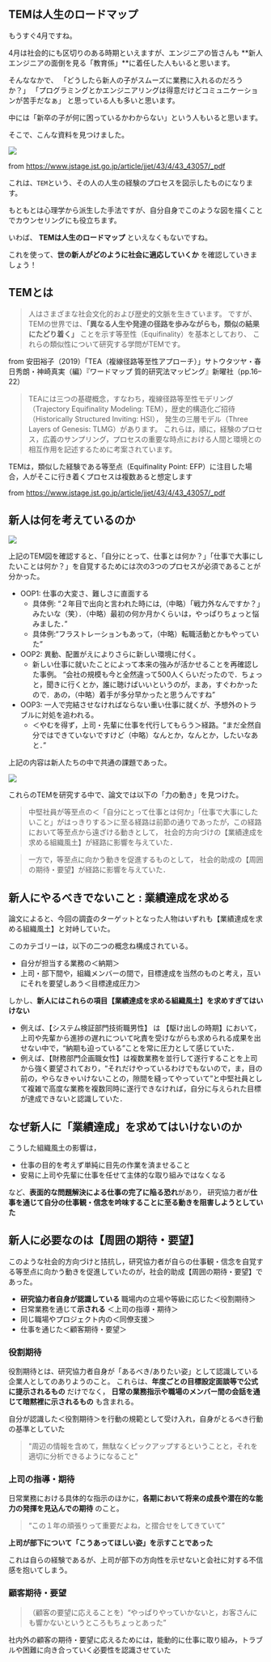 




## TEMは人生のロードマップ

もうすぐ4月ですね。

4月は社会的にも区切りのある時期といえますが、エンジニアの皆さんも **新人エンジニアの面倒を見る「教育係」**に着任した人もいると思います。

そんななかで、 「どうしたら新人の子がスムーズに業務に入れるのだろうか？」
「プログラミングとかエンジニアリングは得意だけどコミュニケーションが苦手だなぁ」
と思っている人も多いと思います。

中には「新卒の子が何に困っているかわからない」という人もいると思います。

そこで、こんな資料を見つけました。

<img src="https://github.com/minegishirei/psy/blob/main/img/tem/new_engineer.png">

from https://www.jstage.jst.go.jp/article/jjet/43/4/43_43057/_pdf

これは、`TEM`という、その人の人生の経験のプロセスを図示したものになります。

もともとは心理学から派生した手法ですが、自分自身でこのような図を描くことでカウンセリングにも役立ちます。

いわば、 **TEMは人生のロードマップ** といえなくもないですね。

これを使って、**世の新人がどのように社会に適応していくか** を確認していきましょう！




## TEMとは

> 人はさまざまな社会文化的および歴史的文脈を生きています。
> ですが、 TEMの世界では、**「異なる人生や発達の径路を歩みながらも，類似の結果にたどり着く」** ことを示す等至性（Equifinality）を基本としており、
> これらの類似性について研究する学問がTEMです。

from 安田裕子（2019）「TEA（複線径路等至性アプローチ）」サトウタツヤ・春日秀朗・神崎真実（編）『ワードマップ 質的研究法マッピング』新曜社（pp.16–22）

> TEAには三つの基礎概念，すなわち，複線径路等至性モデリング（Trajectory Equifinality Modeling: TEM），歴史的構造化ご招待（Historically Structured Inviting: HSI），
> 発生の三層モデル（Three Layers of Genesis: TLMG）があります。
> これらは，順に，経験のプロセス，広義のサンプリング，プロセスの重要な時点における人間と環境との相互作用を記述するために考案されています。

TEMは，類似した経験である等至点（Equifinality Point: EFP）に注目した場合，人がそこに行き着くプロセスは複数あると想定します

from https://www.jstage.jst.go.jp/article/jjet/43/4/43_43057/_pdf



## 新人は何を考えているのか

<img src="https://github.com/minegishirei/psy/blob/main/img/tem/new_engineer.png">

上記のTEM図を確認すると、「自分にとって、仕事とは何か？」「仕事で大事にしたいことは何か？」を自覚するためには次の3つのプロセスが必須であることが分かった。

- OOP1: 仕事の大変さ、難しさに直面する
    - 具体例: “２年目で出向と言われた時には,（中略）「戦力外なんですか？」みたいな（笑）．（中略）最初の何か月かくらいは，やっぱりちょっと悩みました．”
    - 具体例:“フラストレーションもあって，（中略）転職活動とかもやっていた”
- OOP2: 異動、配置がえによりさらに新しい環境に付く。
    - 新しい仕事に就いたことによって本来の強みが活かせることを再確認した事例。
    “会社の規模も今と全然違って500人くらいだったので．ちょっと，聞きに行くとか，誰に聴けばいいというのが，まあ，すぐわかったので．あの，（中略）着手が多分早かったと思うんですね”
- OOP3: 一人で完結させなければならない重い仕事に就くが、予想外のトラブルに対処を追われる。
    - ＜やむを得ず，上司・先輩に仕事を代行してもらう＞経路。“まだ全然自分ではできていないですけど（中略）なんとか，なんとか，したいなあと．”

上記の内容は新人たちの中で共通の課題であった。

<img src="https://github.com/minegishirei/psy/blob/main/img/tem/new_engineer2.png">

これらのTEMを研究する中で、論文では以下の「力の動き」を見つけた。

> 中堅社員が等至点の＜「自分にとって仕事とは何か」「仕事で大事にしたいこと」がはっきりする＞に至る経路は前節の通りであったが，この経路において等至点から遠ざける動きとして，
> 社会的方向づけの【業績達成を求める組織風土】が経路に影響を与えていた．

> 一方で，等至点に向かう動きを促進するものとして，
> 社会的助成の【周囲の期待・要望】が経路に影響を与えていた．



## 新人にやるべきでないこと : 業績達成を求める


論文によると、今回の調査のターゲットとなった人物はいずれも【業績達成を求める組織風土】と対峙していた。

このカテゴリーは，以下の二つの概念ね構成されている。

- 自分が担当する業務の＜納期＞
- 上司・部下間や，組織メンバーの間で，目標達成を当然のものと考え，互いにそれを要望しあう＜目標達成圧力＞

しかし、**新人にはこれらの項目【業績達成を求める組織風土】を求めすぎてはいけない**

- 例えば、【システム検証部門技術職男性】 は 【駆け出しの時期】において，上司や先輩から進捗の遅れについて叱責を受けながらも求められる成果を出せない中で，“納期も迫っている”ことを常に圧力として感じていた．
- 例えば、【財務部門企画職女性】は複数業務を並行して遂行することを上司から強く要望されており，“それだけやっているわけでもないので，ま，目の前の，やらなきゃいけないことの，隙間を縫ってやっていて”と中堅社員として複雑で高度な業務を複数同時に遂行できなければ，自分に与えられた目標が達成できないと認識していた．


## なぜ新人に「業績達成」を求めてはいけないのか

こうした組織風土の影響は，

- 仕事の目的を考えず単純に目先の作業を済ませること
- 安易に上司や先輩に仕事を任せて主体的な取り組みではなくなる

など、**表面的な問題解決による仕事の完了に陥る恐れ**があり，
研究協力者が**仕事を通じて自分の仕事観・信念を吟味することに至る動きを阻害しようとしていた**



## 新人に必要なのは【周囲の期待・要望】 

このような社会的方向づけと拮抗し，研究協力者が自らの仕事観・信念を自覚する等至点に向かう動きを促進していたのが，社会的助成【周囲の期待・要望】であった。

- **研究協力者自身が認識している** 職場内の立場や等級に応じた＜役割期待＞
- 日常業務を通じて**示される** ＜上司の指導・期待＞
- 同じ職場やプロジェクト内の＜同僚支援＞
- 仕事を通じた＜顧客期待・要望＞



### 役割期待

役割期待とは、研究協力者自身が「あるべき/ありたい姿」として認識している企業人としてのありようのこと。
これらは、**年度ごとの目標設定面談等で公式に提示されるもの** だけでなく， **日常の業務指示や職場のメンバー間の会話を通じて暗黙裡に示されるもの** も含まれる。

自分が認識した＜役割期待＞を行動の規範として受け入れ，自身がとるべき行動の基準としていた

> "周辺の情報を含めて，無駄なくピックアップするということと，それを適切に分析できるようになること" 


### 上司の指導・期待

日常業務における具体的な指示のほかに，**各期において将来の成長や潜在的な能力の発揮を見込んでの期待** のこと。

> “この１年の頑張りって重要だよね，と摺合せをしてきていて”

**上司が部下について「こうあってほしい姿」を示すことであった** 

これは自らの経験であるが、上司が部下の方向性を示せないと会社に対する不信感を抱いてしまう。


### 顧客期待・要望

> （顧客の要望に応えることを）“やっぱりやっていかないと，お客さんにも響かないというところもちょっとあった”

社内外の顧客の期待・要望に応えるためには，能動的に仕事に取り組み，トラブルや困難に向き合っていく必要性を認識させていた






















